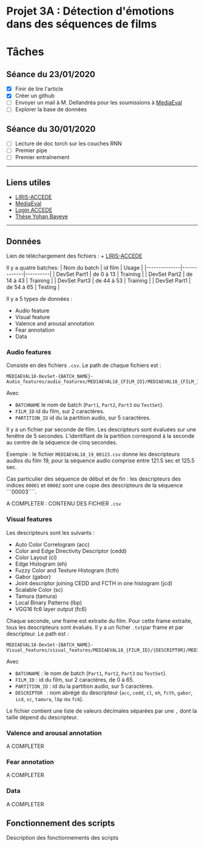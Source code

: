 # Projet 3A : Détection d'émotions dans des séquences de films
# Tâches
## Séance du 23/01/2020
- [x] Finir de lire l'article
- [x] Créer un github
- [ ] Envoyer un mail à M. Dellandréa pour les soumissions à [MediaEval](http://www.multimediaeval.org/)
- [ ] Explorer la base de données
## Séance du 30/01/2020
- [ ] Lecture de doc torch sur les couches RNN
- [ ] Premier pipe
- [ ] Premier entraînement
--------------------
## Liens utiles
+ [LIRIS-ACCEDE](https://liris-accede.ec-lyon.fr/)
+ [MediaEval](http://www.multimediaeval.org/)
+ [Login ACCEDE](https://liris-accede.ec-lyon.fr/files/database-download/download.php)
+ [Thèse Yohan Baveye](https://tel.archives-ouvertes.fr/tel-01272240/document)
--------------------
## Données
Lien de téléchargement des fichiers : + [LIRIS-ACCEDE](https://liris-accede.ec-lyon.fr/)

Il y a quatre batches:
| Nom du batch | id film     | Usage    |
|--------------|-------------|----------|
| DevSet Part1 | de 0 à 13   | Training |
| DevSet Part2 | de 14 à 43  | Training |
| DevSet Part3 | de 44 à 53  | Training |
| DevSet Part1 | de 54 à 65  | Testing  |

Il y a 5 types de données : 
+ Audio feature
+ Visual feature
+ Valence and arousal annotation
+ Fear annotation
+ Data


### Audio features

Consiste en des fichiers ```.csv```. Le path de chaque fichiers est :
```
MEDIAEVAL18-DevSet-{BATCH_NAME}-Audio_features/audio_features/MEDIAEVAL18_{FILM_ID}/MEDIAEVAL18_{FILM_ID}_{PARTITION_ID}.csv
```
Avec 
+ ```BATCHNAME``` le nom de batch (```Part1```, ```Part2```, ```Part3``` ou ```TestSet```).
+ ```FILM_ID``` id du film, sur 2 caractères.
+ ```PARTITION_ID``` id du la partition audio, sur 5 caractères.

Il y a un fichier par seconde de film. Les descripteurs sont évaluées sur une fenêtre de 5 secondes. L'identifiant de la partition correspond à la seconde au centre de la séquence de cinq secondes. 

Exemple : le fichier ```MEDIAEVAL18_19_00123.csv``` donne les descripteurs audios du film 19, pour la séquence audio comprise entre 121.5 sec et 125.5 sec.

Cas particulier des séquence de début et de fin : les descripteurs des indices ```00001``` et ```00002``` sont une copie des descripteurs de la séquence ```00003````.

A COMPLETER : CONTENU DES FICHIER ```.csv```


### Visual features

Les descripteurs sont les suivants : 

- Auto Color Correlogram (acc)
- Color and Edge Directivity Descriptor (cedd)
- Color Layout (cl)
- Edge Histogram (eh)
- Fuzzy Color and Texture Histogram (fcth)
- Gabor (gabor)
- Joint descriptor joining CEDD and FCTH in one histogram (jcd)
- Scalable Color (sc)
- Tamura (tamura)
- Local Binary Patterns (lbp) 
- VGG16 fc6 layer output (fc6)

Chaque seconde, une frame est extraite du film. Pour cette frame extraite, tous les descripteurs sont évalués. Il y a un ficher ```.txt```par frame et par descripteur. Le path est : 

```
MEDIAEVAL18-DevSet-{BATCH_NAME}-Visual_features/visual_features/MEDIAEVAL18_{FILM_ID}/{DESCRIPTOR}/MEDIAEVAL18_{FILM_ID}_{PARTITION_ID}_{DESCRIPTOR}.txt
```
Avec 
+ ```BATCHNAME``` : le nom de batch (```Part1```, ```Part2```, ```Part3``` ou ```TestSet```).
+ ```FILM_ID``` : id du film, sur 2 caractères, de 0 à 65.
+ ```PARTITION_ID``` : id du la partition audio, sur 5 caractères.
+ ```DESCRIPTOR ``` : nom abrégé du descripteur (```acc```, ```cedd```, ```cl```, ```eh```, ```fcth```, ```gabor```, ```icd```, ```sc```, ```tamura```, ```lbp``` ou ```fc6```).

Le fichier contient une liste de valeurs décimales séparées par une ```,``` dont la taille dépend du descripteur.


### Valence and arousal annotation

A COMPLETER

### Fear annotation

A COMPLETER

### Data

A COMPLETER


## Fonctionnement des scripts
Description des fonctionnements des scripts

